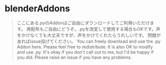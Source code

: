 # blenderAddons
> ここにある.pyのAddonはご自由にダウンロードしてご利用いただけます。
> 再配布もご自由にどうぞ。.pyを改変して使用する場合もOKです。声をかけなくても大丈夫ですが、声をかけてくれたらうれしいです。
> 問題があればissue投げてください。
> You can freely download and use the .py Addon here.
> Please feel free to redistribute. It is also OK to modify and use .py. It's okay if you don't call out to me, but I'd be happy if you did.
> Please raise an issue if you have any problems.
